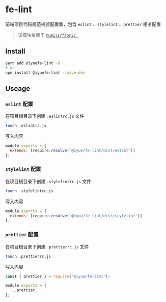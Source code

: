 # fe-lint

前端项目代码规范校验配置集，包含 `eslint` 、`stylelint` 、`prettier` 相关配置

> 该模块依赖于 [`@umijs/fabric `](https://github.com/umijs/fabric)

## Install

```bash
yarn add @iyuefe-lint -D
# or
npm install @iyuefe-lint --save-dev
```

## Useage

### `eslint` 配置

在项目根目录下创建 `.eslintrc.js` 文件

```bash
touch .eslintrc.js
```

写入内容

```js
module.exports = {
  extends: [require.resolve('@iyue/fe-lint/dist/eslint')]
};
```

### `stylelint` 配置

在项目根目录下创建 `.stylelintrc.js` 文件

```bash
touch .stylelintrc.js
```

写入内容

```js
module.exports = {
  extends: [require.resolve('@iyue/fe-lint/dist/stylelint')]
};
```

### `prettier` 配置

在项目根目录下创建 `.prettierrc.js` 文件

```bash
touch .prettierrc.js
```

写入内容

```js
const { prettier } = require('@iyue/fe-lint');

module.exports = {
  ...prettier,
};
```
